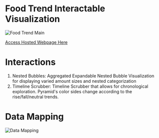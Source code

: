 # Food Trend Interactable Visualization
![Food Trend Main](https://i.imgur.com/BmH3Vk1.png)

[Access Hosted Webpage Here](http://irenehmayor.me/CPSC583/Project2/UKFoodTrends.html)


# Interactions 

1) Nested Bubbles: Aggregated Expandable Nested Bubble Visualization for displaying varied amount sizes and nested categorization
2) Timeline Scrubber: Timeline Scrubber that allows for chronological exploration. Pyramid's color sides change according to the rise/fall/neutral trends. 

# Data Mapping 
![Data Mapping](https://i.imgur.com/A3PUKeX.png)
